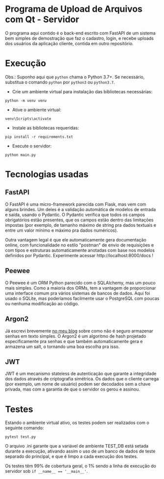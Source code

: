 # Programa de Upload de Arquivos com Qt - Servidor

O programa aqui contido é o back-end escrito com FastAPI de um sistema bem simples de demostração que faz o cadastro,
login, e recebe uploads dos usuários da aplicação cliente, contida em outro repositório.

# Execução

Obs.: Suponho aqui que `python` chama o Python 3.7+. Se necessário, substitua o comando `python` por `python3` ou 
`python3.7`.

* Crie um ambiente virtual para instalação das bibliotecas necessárias:

``python -m venv venv``

* Ative o ambiente virtual:

``venv\Scripts\activate``

* Instale as bibliotecas requeridas:

``pip install -r requirements.txt``

* Execute o servidor:

``python main.py``

# Tecnologias usadas

## FastAPI

O FastAPI é uma micro-framework parecida com Flask, mas vem com alguns brindes. Um deles é a validação automática 
de modelos de entrada e saída, usando o Pydantic. O Pydantic verifica que todos os campos obrigatórios estão presentes,
que os campos estão dentro das limitações impostas (por exemplo, de tamanho máximo de string pra dados textuais e entre 
um valor mínimo e máximo pra dados numéricos).

Outra vantagem legal é que ele automaticamente gera documentação online, com funcionalidade no estilo "postman" de
envio de requisições e com tipos e estruturas automaticamente anotadas com base nos modelos definidos por Pydantic.
Experimente acessar http://localhost:8000/docs ! 

## Peewee

O Peewee é um ORM Python parecido com o SQLAlchemy, mas um pouco mais simples. Como a maioria dos ORMs, tem a vantagem 
de proporcionar uma interface comum pra vários sistemas de bancos de dados. Aqui foi usado o SQLite, mas poderíamos 
facilmente usar o PostgreSQL com poucas ou nenhuma modificação ao código.

## Argon2

Já escrevi brevemente [no meu blog](https://pedrovhb.com/como-sites-com-login-nao-guardam-sua-senha-e-porque-nao-devem/)
 sobre como não é seguro armazenar senhas em texto simples. O Argon2 é um algoritmo de hash projetado especificamente 
pra senhas e que também automaticamente gera e armazena um salt, o tornando uma boa escolha pra isso.

## JWT

JWT é um mecanismo stateless de autenticação que garante a integridade dos dados através de criptografia simétrica.
Os dados que o cliente carrega (por exemplo, um nome de usuário) podem ser decodados sem a chave privada, mas com 
a garantia de que o servidor os gerou e assinou.

# Testes

Estando o ambiente virtual ativo, os testes podem ser realizados com o seguinte comando:

``pytest test.py``

O arquivo .ini garante que a variável de ambiente TEST_DB está setada durante a execução, ativando assim 
o uso de um banco de dados de teste separado do principal, e que é limpo a cada execução dos testes.

Os testes têm 99% de cobertura geral, o 1% sendo a linha de execução do servidor sob `if __name__ == '__main__'`.